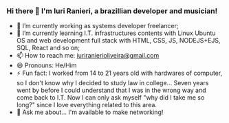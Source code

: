 ### Hi there 👋 I'm Iuri Ranieri, a brazillian developer and musician!

- 🔭 I’m currently working as systems developer freelancer;
- 🌱 I’m currently learning I.T. infrastructures contents with Linux Ubuntu OS and web development full stack with HTML, CSS, JS, NODEJS+EJS, SQL, React and so on;
- 📫 How to reach me: iuriranierioliveira@gmail.com
- 😄 Pronouns: He/Him
- ⚡ Fun fact: I worked from 14 to 21 years old with hardwares of computer, so I don't know why I decided to study law in college... Seven years went by before I could understand that I was in the wrong way and come back to I.T. Now I can only ask myself "why did I take me so long?" since I love everything related to this area.
- 💬 Ask me about... I'm available to make networking!

